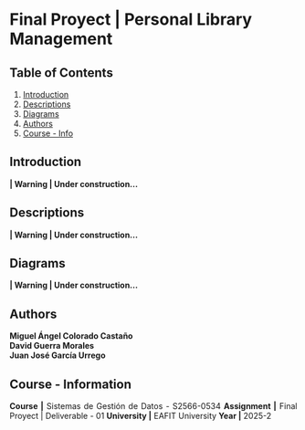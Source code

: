 # Final Proyect | Personal Library Management

## Table of Contents
1. [Introduction](#introduction)
2. [Descriptions](#descriptions)
3. [Diagrams](#diagrams)
4. [Authors](#authors)
5. [Course - Info](#course---information)

<div style = "text-align: justify;">

## Introduction

**| Warning | Under  construction...**

## Descriptions

**| Warning | Under  construction...**

## Diagrams

**| Warning | Under  construction...**

## Authors

**Miguel Ángel Colorado Castaño**  
**David Guerra Morales** <br>
**Juan José García Urrego**


## Course - Information
**Course |** Sistemas de Gestión de Datos - S2566-0534
**Assignment |** Final Proyect | Deliverable - 01 
**University |** EAFIT University
**Year |** 2025-2

</div>



